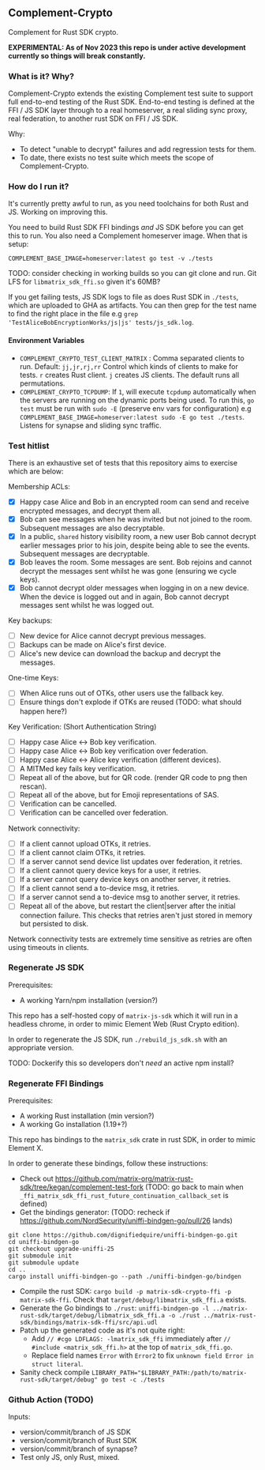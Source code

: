 ## Complement-Crypto

Complement for Rust SDK crypto.

**EXPERIMENTAL: As of Nov 2023 this repo is under active development currently so things will break constantly.**


### What is it? Why?

Complement-Crypto extends the existing Complement test suite to support full end-to-end testing of the Rust SDK. End-to-end testing is defined at the FFI / JS SDK layer through to a real homeserver, a real sliding sync proxy, real federation, to another rust SDK on FFI / JS SDK.

Why:
- To detect "unable to decrypt" failures and add regression tests for them.
- To date, there exists no test suite which meets the scope of Complement-Crypto.

### How do I run it?
It's currently pretty awful to run, as you need toolchains for both Rust and JS. Working on improving this.

You need to build Rust SDK FFI bindings _and_ JS SDK before you can get this to run. You also need a Complement homeserver image. When that is setup:

```
COMPLEMENT_BASE_IMAGE=homeserver:latest go test -v ./tests
```

TODO: consider checking in working builds so you can git clone and run. Git LFS for `libmatrix_sdk_ffi.so` given it's 60MB?

If you get failing tests, JS SDK logs to file as does Rust SDK in `./tests`, which are uploaded to GHA as artifacts. You can then grep for the test name to find the right place in the file e.g `grep 'TestAliceBobEncryptionWorks/js|js' tests/js_sdk.log`.

#### Environment Variables

- `COMPLEMENT_CRYPTO_TEST_CLIENT_MATRIX` : Comma separated clients to run. Default: `jj,jr,rj,rr`
   Control which kinds of clients to make for tests. `r` creates Rust client. `j` creates JS clients. The default runs all permutations.
- `COMPLEMENT_CRYPTO_TCPDUMP`: If `1`, will execute `tcpdump` automatically when the servers are running on the dynamic ports being used. To run this, `go test` must be run with `sudo -E` (preserve env vars for configuration) e.g `COMPLEMENT_BASE_IMAGE=homeserver:latest sudo -E go test ./tests`. Listens for synapse and sliding sync traffic.


### Test hitlist
There is an exhaustive set of tests that this repository aims to exercise which are below:

Membership ACLs:
- [x] Happy case Alice and Bob in an encrypted room can send and receive encrypted messages, and decrypt them all.
- [x] Bob can see messages when he was invited but not joined to the room. Subsequent messages are also decryptable.
- [x] In a public, `shared` history visibility room, a new user Bob cannot decrypt earlier messages prior to his join, despite being able to see the events. Subsequent messages are decryptable.
- [x] Bob leaves the room. Some messages are sent. Bob rejoins and cannot decrypt the messages sent whilst he was gone (ensuring we cycle keys).
- [x] Bob cannot decrypt older messages when logging in on a new device. When the device is logged out and in again, Bob cannot decrypt messages sent whilst he was logged out.

Key backups:
- [ ] New device for Alice cannot decrypt previous messages.
- [ ] Backups can be made on Alice's first device.
- [ ] Alice's new device can download the backup and decrypt the messages.

One-time Keys:
- [ ] When Alice runs out of OTKs, other users use the fallback key.
- [ ] Ensure things don't explode if OTKs are reused (TODO: what should happen here?)

Key Verification: (Short Authentication String)
- [ ] Happy case Alice <-> Bob key verification.
- [ ] Happy case Alice <-> Bob key verification over federation.
- [ ] Happy case Alice <-> Alice key verification (different devices).
- [ ] A MITMed key fails key verification.
- [ ] Repeat all of the above, but for QR code. (render QR code to png then rescan).
- [ ] Repeat all of the above, but for Emoji representations of SAS.
- [ ] Verification can be cancelled.
- [ ] Verification can be cancelled over federation.

Network connectivity:
- [ ] If a client cannot upload OTKs, it retries.
- [ ] If a client cannot claim OTKs, it retries.
- [ ] If a server cannot send device list updates over federation, it retries.
- [ ] If a client cannot query device keys for a user, it retries.
- [ ] If a server cannot query device keys on another server, it retries.
- [ ] If a client cannot send a to-device msg, it retries.
- [ ] If a server cannot send a to-device msg to another server, it retries.
- [ ] Repeat all of the above, but restart the client|server after the initial connection failure. This checks that retries aren't just stored in memory but persisted to disk.

Network connectivity tests are extremely time sensitive as retries are often using timeouts in clients.

### Regenerate JS SDK

Prerequisites:
 - A working Yarn/npm installation (version?)

This repo has a self-hosted copy of `matrix-js-sdk` which it will run in a headless chrome, in order to mimic Element Web (Rust Crypto edition).

In order to regenerate the JS SDK, run `./rebuild_js_sdk.sh` with an appropriate version.

TODO: Dockerify this so developers don't _need_ an active npm install?

### Regenerate FFI Bindings

Prerequisites:
 - A working Rust installation (min version?)
 - A working Go installation (1.19+?)

This repo has bindings to the `matrix_sdk` crate in rust SDK, in order to mimic Element X.

In order to generate these bindings, follow these instructions:
- Check out https://github.com/matrix-org/matrix-rust-sdk/tree/kegan/complement-test-fork (TODO: go back to main when `_ffi_matrix_sdk_ffi_rust_future_continuation_callback_set` is defined)
- Get the bindings generator: (TODO: recheck if https://github.com/NordSecurity/uniffi-bindgen-go/pull/26 lands)
```
git clone https://github.com/dignifiedquire/uniffi-bindgen-go.git
cd uniffi-bindgen-go
git checkout upgrade-uniffi-25
git submodule init
git submodule update
cd ..
cargo install uniffi-bindgen-go --path ./uniffi-bindgen-go/bindgen
```
- Compile the rust SDK: `cargo build -p matrix-sdk-crypto-ffi -p matrix-sdk-ffi`. Check that `target/debug/libmatrix_sdk_ffi.a` exists.
- Generate the Go bindings to `./rust`: `uniffi-bindgen-go -l ../matrix-rust-sdk/target/debug/libmatrix_sdk_ffi.a -o ./rust ../matrix-rust-sdk/bindings/matrix-sdk-ffi/src/api.udl`
- Patch up the generated code as it's not quite right:
    * Add `// #cgo LDFLAGS: -lmatrix_sdk_ffi` immediately after `// #include <matrix_sdk_ffi.h>` at the top of `matrix_sdk_ffi.go`.
    * Replace field names `Error` with `Error2` to fix `unknown field Error in struct literal`.
- Sanity check compile `LIBRARY_PATH="$LIBRARY_PATH:/path/to/matrix-rust-sdk/target/debug" go test -c ./tests`


### Github Action (TODO)

Inputs:
 - version/commit/branch of JS SDK
 - version/commit/branch of Rust SDK
 - version/commit/branch of synapse?
 - Test only JS, only Rust, mixed.
